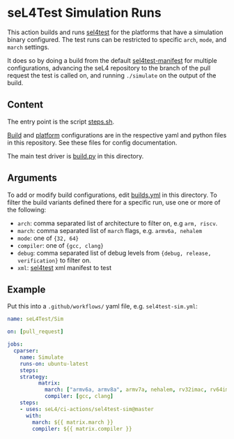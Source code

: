 <!--
     Copyright 2021, Proofcraft Pty Ltd

     SPDX-License-Identifier: CC-BY-SA-4.0
-->

# seL4Test Simulation Runs

This action builds and runs [sel4test] for the platforms that have a simulation
binary configured. The test runs can be restricted to specific `arch`, `mode`,
and `march` settings.

It does so by doing a build from the default [sel4test-manifest] for multiple
configurations, advancing the seL4 repository to the branch of the pull request
the test is called on, and running `./simulate` on the output of the build.

[sel4test]: https://github.com/seL4/sel4test
[sel4test-manifest]: https://github.com/seL4/sel4test-manifest

## Content

The entry point is the script [steps.sh].

[Build] and [platform] configurations are in the respective yaml and python
files in this repository. See these files for config documentation.

The main test driver is [build.py] in this directory.

[steps.sh]: ./steps.sh
[build.py]: ./build.py
[platform]: ../seL4-platforms/platforms.yml
[Build]: builds.yml

## Arguments

To add or modify build configurations, edit [builds.yml][Build] in this
directory. To filter the build variants defined there for a specific run,
use one or more of the following:

- `arch`: comma separated list of architecture to filter on, e.g `arm, riscv`.
- `march`: comma separated list of `march` flags, e.g. `armv6a, nehalem`
- `mode`: one of `{32, 64}`
- `compiler`: one of `{gcc, clang}`
- `debug`: comma separated list of debug levels from `{debug, release,
  verification}`  to filter on.
- `xml`: [sel4test][sel4test-manifest] xml manifest to test

## Example

Put this into a `.github/workflows/` yaml file, e.g. `sel4test-sim.yml`:

```yaml
name: seL4Test/Sim

on: [pull_request]

jobs:
  cparser:
    name: Simulate
    runs-on: ubuntu-latest
    steps:
    strategy:
          matrix:
            march: ["armv6a, armv8a", armv7a, nehalem, rv32imac, rv64imac]
            compiler: [gcc, clang]
    steps:
    - uses: seL4/ci-actions/sel4test-sim@master
      with:
        march: ${{ matrix.march }}
        compiler: ${{ matrix.compiler }}
```
